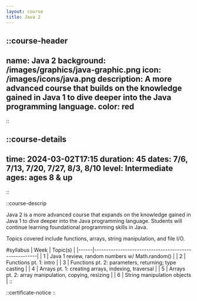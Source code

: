 ```yaml
---
layout: course
title: Java 2
---
```


::course-header
---
name: Java 2
background: /images/graphics/java-graphic.png
icon: /images/icons/java.png
description: A more advanced course that builds on the knowledge gained in Java 1 to dive deeper into the Java programming language.
color: red
---
::

::course-details
---
time: 2024-03-02T17:15
duration: 45
dates: 7/6, 7/13, 7/20, 7/27, 8/3, 8/10
level: Intermediate
ages: ages 8 & up
---
::

::course-descrip

Java 2 is a more advanced course that expands on the knowledge gained in Java 1 to dive deeper into the Java programming language. Students will continue learning foundational programming skills in Java.

Topics covered include functions, arrays, string manipulation, and file I/O.

#syllabus
| Week | Topic(s)                                             |
|------|------------------------------------------------------|
| 1    | Java 1 review, random numbers w/ Math.random()       |
| 2    | Functions pt. 1: intro                               |
| 3    | Functions pt. 2: parameters, returning; type casting |
| 4    | Arrays pt. 1: creating arrays, indexing, traversal   |
| 5    | Arrays pt. 2: array manipulation, copying, resizing  |
| 6    | String manipulation objects                          |
::

::certificate-notice
::
